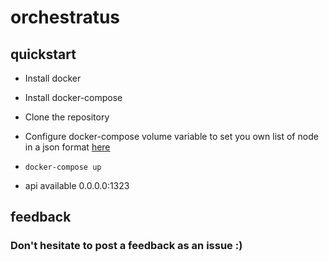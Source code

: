 # orchestratus

## quickstart

- Install docker

- Install docker-compose

- Clone the repository

- Configure docker-compose volume variable to set you own list of node in a json format [here](https://github.com/pushthat/ms-test/blob/master/docker-compose.yml#L9)

- `docker-compose up`

- api available 0.0.0.0:1323

## feedback

### Don't hesitate to post a feedback as an issue :)
